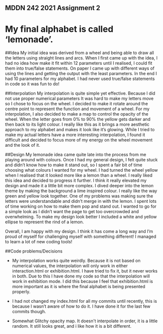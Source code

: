 ## MDDN 242 2021 Assignment 2


# My final alphabet is called ‘lemonade’. 

##Idea
My initial idea was derived from a wheel and being able to draw all the letters using straight lines and arcs. When I first came up with the idea, I had no idea how make it fit within 12 parameters until I realised, I could fit them into true/false statements. On paper I came up with different ways of using the lines and getting the output with the least parameters. In the end I had 10 parameters for my alphabet. I had never used true/false statements in code so it was fun to do!

##Interpolation
My interpolation is quite simple yet effective. Because I did not use proper numerical parameters It was hard to make my letters move so I chose to focus on the wheel. I decided to make it rotate around the centre point to represent the function and movement of a wheel. For my interpolation, I also decided to make a map to control the opacity of the wheel. When the letter goes from 0% to 90% the yellow gets darker and then back to its light colour. I really like this as it brings a more aesthetic approach to my alphabet and makes it look like it’s glowing. While I tried to make my actual letters have a more interesting interpolation, I found it difficult and decided to focus more of my energy on the wheel movement and the look of it. 

##Design
My lemonade idea came quite late into the process from me playing around with colours. Once I had my general design, I felt quite stuck and didn’t know how to make it stand out, so I spent a fair bit of time choosing what colours I wanted for my wheel. I had turned the wheel yellow when I realised that it looked more like a lemon than a wheel. I really liked this idea and decided to progress it further. I think it really elevated my design and made it a little bit more complex. I dived deeper into the lemon theme by making the background a lime inspired colour. I really like the way green and yellow look together. One of my problems was making sure the letters were understandable and didn’t merge in with the lemon. I spent lots of time working on how to make them pop and stand out. I wanted to go for a simple look as I didn’t want the page to get too overcrowded and overwhelming. To make my design look better I included a white and yellow ellipse to represent the rind of a lemon. 

Overall, I am happy with my design. I think it has come a long way and I’m proud of myself for challenging myself with something different! I managed to learn a lot of new coding tools!

##Code problems/Decisions 
* My interpolation works quite weirdly. Because it is not based on numerical values, the interpolation will only work in either interaction.html or exhibition.html. I have tried to fix it, but it never works in both. Due to this I have done my code so that the interpolation will work in exhibition mode. I did this because I feel that exhibition.html is more important as it is where the final alphabet is being presented properly. 

* I had not changed my index.html for all my commits until recently, this is because I wasn’t aware of how to do it. I have done it for the last few commits though. 

* Somewhat Glitchy opacity map. It doesn't interpolate in order, it is a little random. It still looks great, and i like how it is a bit different. 